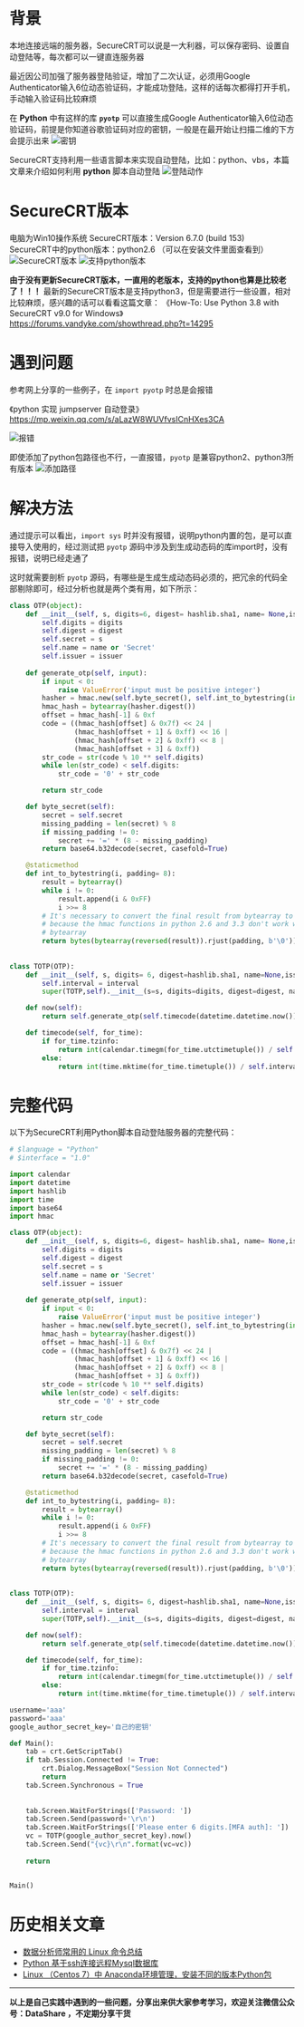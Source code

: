 # 背景
本地连接远端的服务器，SecureCRT可以说是一大利器，可以保存密码、设置自动登陆等，每次都可以一键直连服务器

最近因公司加强了服务器登陆验证，增加了二次认证，必须用Google Authenticator输入6位动态验证码，才能成功登陆，这样的话每次都得打开手机，手动输入验证码比较麻烦

在 **Python** 中有这样的库 **`pyotp`** 可以直接生成Google Authenticator输入6位动态验证码，前提是你知道谷歌验证码对应的密钥，一般是在最开始让扫描二维的下方会提示出来
![密钥](https://upload-images.jianshu.io/upload_images/6641583-9f8fb33899255edd.png?imageMogr2/auto-orient/strip%7CimageView2/2/w/1240)


SecureCRT支持利用一些语言脚本来实现自动登陆，比如：python、vbs，本篇文章来介绍如何利用 **python** 脚本自动登陆
![登陆动作](https://upload-images.jianshu.io/upload_images/6641583-e934a70f3e36ab52.png?imageMogr2/auto-orient/strip%7CimageView2/2/w/1240)

# SecureCRT版本
电脑为Win10操作系统
SecureCRT版本：Version 6.7.0 (build 153)  
SecureCRT中的python版本：python2.6   （可以在安装文件里面查看到）
![SecureCRT版本](https://upload-images.jianshu.io/upload_images/6641583-efcf26b29721bf65.png?imageMogr2/auto-orient/strip%7CimageView2/2/w/1240)
![支持python版本](https://upload-images.jianshu.io/upload_images/6641583-3d29d04307c1aa48.png?imageMogr2/auto-orient/strip%7CimageView2/2/w/1240)

**由于没有更新SecureCRT版本，一直用的老版本，支持的python也算是比较老了！！！**
最新的SecureCRT版本是支持python3，但是需要进行一些设置，相对比较麻烦，感兴趣的话可以看看这篇文章：
《How-To: Use Python 3.8 with SecureCRT v9.0 for Windows》
https://forums.vandyke.com/showthread.php?t=14295

# 遇到问题
参考网上分享的一些例子，在 `import pyotp` 时总是会报错

《python 实现 jumpserver 自动登录》
https://mp.weixin.qq.com/s/aLazW8WUVfvsICnHXes3CA


![报错](https://upload-images.jianshu.io/upload_images/6641583-5bb1acb71ad6588a.png?imageMogr2/auto-orient/strip%7CimageView2/2/w/1240)

即使添加了python包路径也不行，一直报错，`pyotp` 是兼容python2、python3所有版本
![添加路径](https://upload-images.jianshu.io/upload_images/6641583-441b387ecdec557e.png?imageMogr2/auto-orient/strip%7CimageView2/2/w/1240)

# 解决方法
通过提示可以看出，`import sys` 时并没有报错，说明python内置的包，是可以直接导入使用的，经过测试把 `pyotp` 源码中涉及到生成动态码的库import时，没有报错，说明已经走通了

这时就需要剖析 `pyotp` 源码，有哪些是生成生成动态码必须的，把冗余的代码全部剔除即可，经过分析也就是两个类有用，如下所示：
```python
class OTP(object):
    def __init__(self, s, digits=6, digest= hashlib.sha1, name= None,issuer= None):
        self.digits = digits
        self.digest = digest
        self.secret = s
        self.name = name or 'Secret'
        self.issuer = issuer
        
    def generate_otp(self, input):
        if input < 0:
            raise ValueError('input must be positive integer')
        hasher = hmac.new(self.byte_secret(), self.int_to_bytestring(input), self.digest)
        hmac_hash = bytearray(hasher.digest())
        offset = hmac_hash[-1] & 0xf
        code = ((hmac_hash[offset] & 0x7f) << 24 |
                (hmac_hash[offset + 1] & 0xff) << 16 |
                (hmac_hash[offset + 2] & 0xff) << 8 |
                (hmac_hash[offset + 3] & 0xff))
        str_code = str(code % 10 ** self.digits)
        while len(str_code) < self.digits:
            str_code = '0' + str_code

        return str_code

    def byte_secret(self):
        secret = self.secret
        missing_padding = len(secret) % 8
        if missing_padding != 0:
            secret += '=' * (8 - missing_padding)
        return base64.b32decode(secret, casefold=True)

    @staticmethod
    def int_to_bytestring(i, padding= 8):
        result = bytearray()
        while i != 0:
            result.append(i & 0xFF)
            i >>= 8
        # It's necessary to convert the final result from bytearray to bytes
        # because the hmac functions in python 2.6 and 3.3 don't work with
        # bytearray
        return bytes(bytearray(reversed(result)).rjust(padding, b'\0'))
        
        
class TOTP(OTP):
    def __init__(self, s, digits= 6, digest=hashlib.sha1, name=None,issuer=None, interval= 30):
        self.interval = interval
        super(TOTP,self).__init__(s=s, digits=digits, digest=digest, name=name, issuer=issuer)

    def now(self):
        return self.generate_otp(self.timecode(datetime.datetime.now()))

    def timecode(self, for_time):
        if for_time.tzinfo:
            return int(calendar.timegm(for_time.utctimetuple()) / self.interval)
        else:
            return int(time.mktime(for_time.timetuple()) / self.interval)
```

# 完整代码
以下为SecureCRT利用Python脚本自动登陆服务器的完整代码：
```python
# $language = "Python"
# $interface = "1.0"

import calendar
import datetime
import hashlib
import time
import base64
import hmac

class OTP(object):
    def __init__(self, s, digits=6, digest= hashlib.sha1, name= None,issuer= None):
        self.digits = digits
        self.digest = digest
        self.secret = s
        self.name = name or 'Secret'
        self.issuer = issuer
        
    def generate_otp(self, input):
        if input < 0:
            raise ValueError('input must be positive integer')
        hasher = hmac.new(self.byte_secret(), self.int_to_bytestring(input), self.digest)
        hmac_hash = bytearray(hasher.digest())
        offset = hmac_hash[-1] & 0xf
        code = ((hmac_hash[offset] & 0x7f) << 24 |
                (hmac_hash[offset + 1] & 0xff) << 16 |
                (hmac_hash[offset + 2] & 0xff) << 8 |
                (hmac_hash[offset + 3] & 0xff))
        str_code = str(code % 10 ** self.digits)
        while len(str_code) < self.digits:
            str_code = '0' + str_code

        return str_code

    def byte_secret(self):
        secret = self.secret
        missing_padding = len(secret) % 8
        if missing_padding != 0:
            secret += '=' * (8 - missing_padding)
        return base64.b32decode(secret, casefold=True)

    @staticmethod
    def int_to_bytestring(i, padding= 8):
        result = bytearray()
        while i != 0:
            result.append(i & 0xFF)
            i >>= 8
        # It's necessary to convert the final result from bytearray to bytes
        # because the hmac functions in python 2.6 and 3.3 don't work with
        # bytearray
        return bytes(bytearray(reversed(result)).rjust(padding, b'\0'))
        
        
class TOTP(OTP):
    def __init__(self, s, digits= 6, digest=hashlib.sha1, name=None,issuer=None, interval= 30):
        self.interval = interval
        super(TOTP,self).__init__(s=s, digits=digits, digest=digest, name=name, issuer=issuer)

    def now(self):
        return self.generate_otp(self.timecode(datetime.datetime.now()))

    def timecode(self, for_time):
        if for_time.tzinfo:
            return int(calendar.timegm(for_time.utctimetuple()) / self.interval)
        else:
            return int(time.mktime(for_time.timetuple()) / self.interval)

username='aaa'
password='aaa'
google_author_secret_key='自己的密钥'

def Main():
    tab = crt.GetScriptTab()
    if tab.Session.Connected != True:
        crt.Dialog.MessageBox("Session Not Connected")
        return
    tab.Screen.Synchronous = True
    
   
    tab.Screen.WaitForStrings(['Password: '])
    tab.Screen.Send(password+'\r\n')
    tab.Screen.WaitForStrings(['Please enter 6 digits.[MFA auth]: '])
    vc = TOTP(google_author_secret_key).now()
    tab.Screen.Send("{vc}\r\n".format(vc=vc))
    
    return


Main()

```

# 历史相关文章
- [数据分析师常用的 Linux 命令总结](https://www.jianshu.com/p/cee9a549f080)
- [Python 基于ssh连接远程Mysql数据库](https://www.jianshu.com/p/e86c247da544)
- [Linux （Centos 7）中 Anaconda环境管理，安装不同的版本Python包](https://www.jianshu.com/p/bc5af6c078a8)

**************************************************************************
**以上是自己实践中遇到的一些问题，分享出来供大家参考学习，欢迎关注微信公众号：DataShare ，不定期分享干货**
